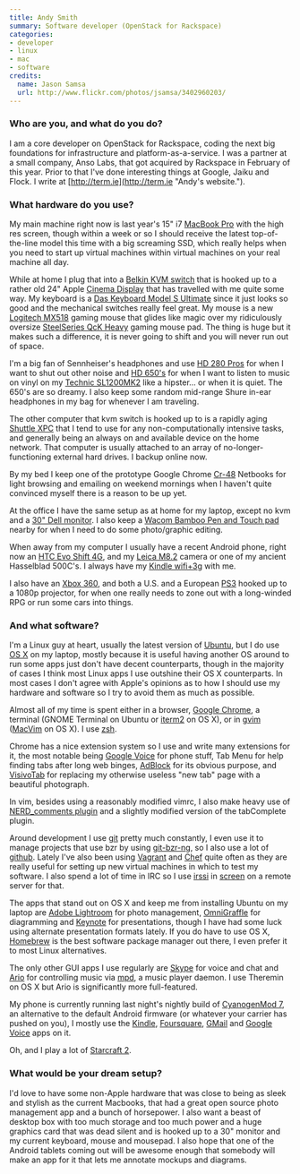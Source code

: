 ```yaml
---
title: Andy Smith
summary: Software developer (OpenStack for Rackspace)
categories:
- developer
- linux
- mac
- software
credits:
  name: Jason Samsa
  url: http://www.flickr.com/photos/jsamsa/3402960203/
---
```


### Who are you, and what do you do?

I am a core developer on OpenStack for Rackspace, coding the next big foundations for infrastructure and platform-as-a-service. I was a partner at a small company, Anso Labs, that got acquired by Rackspace in February of this year. Prior to that I've done interesting things at Google, Jaiku and Flock. I write at [http://term.ie](http://term.ie "Andy's website.").

### What hardware do you use?

My main machine right now is last year's 15" i7 [MacBook Pro][macbook-pro] with the high res screen, though within a week or so I should receive the latest top-of-the-line model this time with a big screaming SSD, which really helps when you need to start up virtual machines within virtual machines on your real machine all day.

While at home I plug that into a [Belkin KVM switch][switch2] that is hooked up to a rather old 24" Apple [Cinema Display][cinema-display] that has travelled with me quite some way. My keyboard is a [Das Keyboard Model S Ultimate][model-s-ultimate] since it just looks so good and the mechanical switches really feel great. My mouse is a new [Logitech MX518][mx-518] gaming mouse that glides like magic over my ridiculously oversize [SteelSeries QcK Heavy][qck-heavy] gaming mouse pad. The thing is huge but it makes such a difference, it is never going to shift and you will never run out of space.

I'm a big fan of Sennheiser's headphones and use [HD 280 Pros][hd-280-pro] for when I want to shut out other noise and [HD 650's][hd-650] for when I want to listen to music on vinyl on my [Technic SL1200MK2][sl-1200] like a hipster... or when it is quiet. The 650's are so dreamy. I also keep some random mid-range Shure in-ear headphones in my bag for whenever I am traveling.

The other computer that kvm switch is hooked up to is a rapidly aging [Shuttle XPC][g2-7600] that I tend to use for any non-computationally intensive tasks, and generally being an always on and available device on the home network. That computer is usually attached to an array of no-longer-functioning external hard drives. I backup online now.

By my bed I keep one of the prototype Google Chrome [Cr-48][cr-48] Netbooks for light browsing and emailing on weekend mornings when I haven't quite convinced myself there is a reason to be up yet.

At the office I have the same setup as at home for my laptop, except no kvm and a [30" Dell monitor][ultrasharp-3007wfp]. I also keep a [Wacom Bamboo Pen and Touch pad][bamboo] nearby for when I need to do some photo/graphic editing.

When away from my computer I usually have a recent Android phone, right now an [HTC Evo Shift 4G][evo-shift-4g], and my [Leica M8.2][m8.2] camera or one of my ancient Hasselblad 500C's. I always have my [Kindle wifi+3g][kindle] with me.

I also have an [Xbox 360][xbox-360], and both a U.S. and a European [PS3][] hooked up to a 1080p projector, for when one really needs to zone out with a long-winded RPG or run some cars into things.

### And what software?

I'm a Linux guy at heart, usually the latest version of [Ubuntu][], but I do use [OS X][macos] on my laptop, mostly because it is useful having another OS around to run some apps just don't have decent counterparts, though in the majority of cases I think most Linux apps I use outshine their OS X counterparts. In most cases I don't agree with Apple's opinions as to how I should use my hardware and software so I try to avoid them as much as possible.

Almost all of my time is spent either in a browser, [Google Chrome][chrome], a terminal (GNOME Terminal on Ubuntu or [iterm2][] on OS X), or in [gvim][vim] ([MacVim][] on OS X). I use [zsh][].

Chrome has a nice extension system so I use and write many extensions for it, the most notable being [Google Voice][google-voice.2] for phone stuff, Tab Menu for help finding tabs after long web binges, [AdBlock][] for its obvious purpose, and [VisivoTab][] for replacing my otherwise useless "new tab" page with a beautiful photograph.

In vim, besides using a reasonably modified vimrc, I also make heavy use of [NERD_comments plugin][nerdcommenter] and a slightly modified version of the tabComplete plugin.

Around development I use [git][] pretty much constantly, I even use it to manage projects that use bzr by using [git-bzr-ng][], so I also use a lot of [github][]. Lately I've also been using [Vagrant][] and [Chef][] quite often as they are really useful for setting up new virtual machines in which to test my software. I also spend a lot of time in IRC so I use [irssi][] in [screen][] on a remote server for that.

The apps that stand out on OS X and keep me from installing Ubuntu on my laptop are [Adobe Lightroom][lightroom] for photo management, [OmniGraffle][] for diagramming and [Keynote][] for presentations, though I have had some luck using alternate presentation formats lately. If you do have to use OS X, [Homebrew][] is the best software package manager out there, I even prefer it to most Linux alternatives.

The only other GUI apps I use regularly are [Skype][] for voice and chat and [Ario][] for controlling music via [mpd][], a music player daemon. I use Theremin on OS X but Ario is significantly more full-featured.

My phone is currently running last night's nightly build of [CyanogenMod 7][cyanogenmod], an alternative to the default Android firmware (or whatever your carrier has pushed on you), I mostly use the [Kindle][kindle-android], [Foursquare][foursquare-android], [GMail][gmail-android] and [Google Voice][google-voice-android] apps on it.

Oh, and I play a lot of [Starcraft 2][starcraft-2].

### What would be your dream setup?

I'd love to have some non-Apple hardware that was close to being as sleek and stylish as the current Macbooks, that had a great open source photo management app and a bunch of horsepower. I also want a beast of desktop box with too much storage and too much power and a huge graphics card that was dead silent and is hooked up to a 30" monitor and my current keyboard, mouse and mousepad. I also hope that one of the Android tablets coming out will be awesome enough that somebody will make an app for it that lets me annotate mockups and diagrams.

[bamboo]: https://www.wacom.com/en/us/bamboo "Smaller pen/multi-touch tablets."
[cinema-display]: https://en.wikipedia.org/wiki/Apple_Cinema_Display "An LCD display."
[cr-48]: http://en.wikipedia.org/wiki/Chromebook#Cr-48_prototype "Google's first Chrome OS netbook."
[evo-shift-4g]: https://www.gsmarena.com/htc_evo_shift_4g-3702.php "A 4G smartphone."
[g2-7600]: http://us.shuttle.com/G2_7600.aspx "A PC with a small form factor."
[hd-280-pro]: https://www.amazon.com/Sennheiser-HD-280-Pro-Headphones/dp/B000065BPB "Closed stereo headphones."
[hd-650]: https://en-us.sennheiser.com/high-quality-headphones-around-ear-audio-surround-hd-650 "Headphones."
[kindle]: https://www.amazon.com/Kindle-Ereader-ebook-reader/dp/B007HCCNJU "A digital book reader."
[m8.2]: https://www.amazon.com/Leica-M8-2-Digital-Rangefinder-Black/dp/B001KVNRC6 "A 10.3 megapixel digital camera."
[macbook-pro]: https://www.apple.com/macbook-pro/ "A laptop."
[model-s-ultimate]: https://shop.daskeyboard.com/products/das-keyboard-ultimate-model-s "A USB keyboard with mechanical clicks."
[mx-518]: https://www.amazon.com/Logitech-Performance-Optical-Gaming-Mouse/dp/B0007Z1M50 "An optical gaming mouse."
[ps3]: http://us.playstation.com/PS3/ "A shiny gaming console from Sony."
[qck-heavy]: https://shop.steelseries.com/us/surfaces/steelseries-qck-heavy.html "A mousepad."
[sl-1200]: https://en.wikipedia.org/wiki/Technics_SL-1200 "A turntable."
[switch2]: https://web.archive.org/web/20111104132319/http://www.belkin.com/uk/IWCatProductPage.process?Product_Id=275159 "A USB KVM."
[ultrasharp-3007wfp]: https://www.amazon.com/Dell-3007WFP-HC-30-Inch-Widescreen-Monitor/dp/B001AO2QLG "Dell's 30 inch widescreen LCD monitor."
[xbox-360]: http://www.xbox.com:80/en-US/Xbox360 "A gaming console."
[adblock]: https://getadblock.com/ "A browser extension for blocking ads."
[ario]: http://ario-player.sourceforge.net/ "A GTK2 client for MPD."
[chef]: https://www.chef.io/chef/ "Configuration management software."
[chrome]: https://www.google.com/intl/en/chrome/browser/ "A WebKit-based browser, where each tab runs in its own thread."
[cyanogenmod]: http://www.cyanogenmod.org/ "A custom ROM for Android phones."
[foursquare-android]: https://play.google.com/store/apps/details?id=com.joelapenna.foursquared "A Foursquare client for Android."
[git-bzr-ng]: https://github.com/termie/git-bzr-ng "Git and Bazaar bridging software."
[git]: https://git-scm.com/ "A version control system."
[github]: https://github.com/ "A Git code repository service."
[gmail-android]: https://play.google.com/store/apps/details?id=com.google.android.gm "A Gmail client for Android."
[google-voice-android]: https://play.google.com/store/apps/details?id=com.google.android.apps.googlevoice "A Google Voice client for Android."
[google-voice.2]: https://chrome.google.com/webstore/detail/google-voice-by-google/kcnhkahnjcbndmmehfkdnkjomaanaooo "A Chrome browser extension for Google Voice."
[homebrew]: http://brew.sh "Command-line package manager for Mac OS X."
[irssi]: https://irssi.org/ "A CLI irc client."
[iterm2]: http://iterm2.com/ "An alternative terminal application for Mac OS X."
[keynote]: https://www.apple.com/keynote/ "Presentation software for the Mac."
[kindle-android]: https://play.google.com/store/apps/details?id=com.amazon.kindle "A Kindle client for Android."
[lightroom]: https://www.adobe.com/products/photoshop-lightroom.html "Photo management and editing software."
[macos]: https://en.wikipedia.org/wiki/MacOS "An operating system for Mac hardware."
[macvim]: https://github.com/macvim-dev/macvim "A Mac GUI port of vim."
[mpd]: http://mpd.wikia.com/wiki/Music_Player_Daemon_Wiki "A music playing server."
[nerdcommenter]: https://github.com/scrooloose/nerdcommenter "A code commenting plugin for vim."
[omnigraffle]: https://www.omnigroup.com/omnigraffle/ "Diagramming software for the Mac."
[screen]: http://www.gnu.org/software/screen/ "Think of it as tabs for your *nix terminal."
[skype]: https://www.skype.com/en/ "Voice and video chat software."
[starcraft-2]: http://us.battle.net/sc2/en/ "A sci-fi RTS game."
[ubuntu]: https://www.ubuntu.com/ "A Unix distribution."
[vagrant]: https://www.vagrantup.com/ "Software for building and installing virtual dev environments."
[vim]: http://www.vim.org/ "A command-line text editor."
[visivotab]: http://molliecopans.com/visivotab/ "A Chrome extension for showing Flickr photos in new tabs."
[zsh]: http://www.zsh.org/ "An interactive shell and scripting language."
